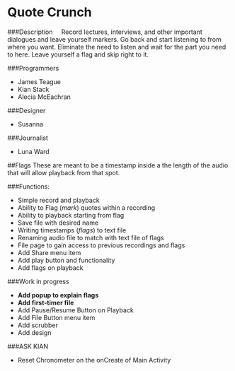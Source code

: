 Quote Crunch
================
###Description
&nbsp;&nbsp;&nbsp;&nbsp;Record lectures, interviews, and other important dialogues and leave yourself markers. Go back and start listening to from where you want. Eliminate the need to listen and wait for the part you need to here. Leave yourself a flag and skip right to it. 

###Programmers
* James Teague
* Kian Stack
* Alecia McEachran

###Designer
* Susanna

###Journalist
* Luna Ward



##Flags
These are meant to be a timestamp inside a the length of the audio that will allow playback from that spot.

###Functions:
* Simple record and playback
* Ability to Flag (_mark_) quotes within a recording
* Ability to playback starting from flag
* Save file with desired name
* Writing timestamps (_flags_) to text file 
* Renaming audio file to match with text file of flags
* File page to gain access to previous recordings and flags
* Add Share menu item
* Add play button and functionality
* Add flags on playback


###Work in progress
* **Add popup to explain flags**
* **Add first-timer file**
* Add Pause/Resume Button on Playback
* Add File Button menu item
* Add scrubber
* Add design

###ASK KIAN
* Reset Chronometer on the onCreate of Main Activity